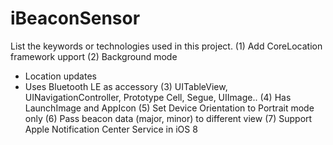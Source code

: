 iBeaconSensor
=============

List the keywords or technologies used in this project.
(1) Add CoreLocation framework upport
(2) Background mode
  - Location updates
  - Uses Bluetooth LE as accessory
(3) UITableView, UINavigationController, Prototype Cell, Segue, UIImage..
(4) Has LaunchImage and AppIcon
(5) Set Device Orientation to Portrait mode only
(6) Pass beacon data (major, minor) to different view
(7) Support Apple Notification Center Service in iOS 8
